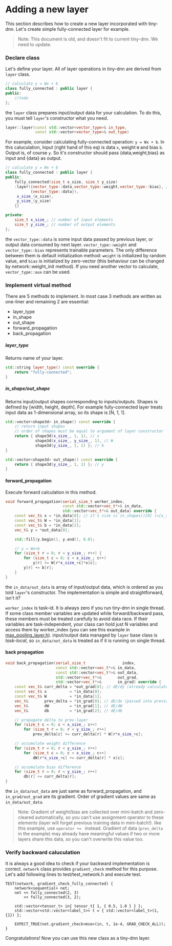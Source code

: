 # Adding a new layer
This section describes how to create a new layer incorporated with tiny-dnn. Let's create simple fully-connected layer for example.

> Note: This document is old, and doesn't fit to current tiny-dnn. We need to update.

### Declare class
Let's define your layer. All of layer operations in tiny-dnn are derived from ```layer``` class.

```cpp
// calculate y = Wx + b 
class fully_connected : public layer {
public:
    //todo 
};

```

the ```layer``` class prepares input/output data for  your calculation. To do this, you must tell ```layer```'s constructor what you need.

```cpp
layer::layer(const std::vector<vector_type>& in_type,
             const std::vector<vector_type>& out_type)
```

For example, consider calculating fully-connected operation:  ```y = Wx + b```. In this caluculation, Input (right hand of this eq) is data ```x```, weight ```W``` and bias ```b```. Output  is, of course ```y```. So it's constructor should pass {data,weight,bias} as input and {data} as output.

```cpp
// calculate y = Wx + b
class fully_connected : public layer {
public:
    fully_connected(size_t x_size, size_t y_size)
    :layer({vector_type::data,vector_type::weight,vector_type::bias}, // x, W and b
           {vector_type::data}),
     x_size_(x_size),
     y_size_(y_size)
    {}

private:
    size_t x_size_; // number of input elements
    size_t y_size_; // number of output elements
};

```

the ```vector_type::data``` is some input data passed by previous layer, or output data consumed by next layer. ```vector_type::weight``` and ```vector_type::bias``` represents trainable parameters. The only difference between them is default initialization method: ```weight``` is initialized by random value, and ```bias``` is initialized by zero-vector (this behaviour can be changed by network::weight_init method). If you need another vector to calculate, ```vector_type::aux``` can be used.

### Implement virtual method
There are 5 methods to implement. In most case 3 methods are written as one-liner and remaining 2 are essential:

- layer_type
- in_shape
- out_shape
- forward_propagation
- back_propagation

##### layer_type
Returns name of your layer.

```cpp
std::string layer_type() const override {
    return "fully-connected";
}
```

##### in_shape/out_shape
Returns input/output shapes corresponding to inputs/outputs. Shapes is defined by [width, height, depth]. For example fully-connected layer treats input data as 1-dimensional array, so its shape is [N, 1, 1].

```cpp
std::vector<shape3d> in_shape() const override {
    // return input shapes
    // order of shapes must be equal to argument of layer constructor
    return { shape3d(x_size_, 1, 1), // x
             shape3d(x_size_, y_size_, 1), // W
             shape3d(y_size_, 1, 1) }; // b
}

std::vector<shape3d> out_shape() const override {
    return { shape3d(y_size_, 1, 1) }; // y
}
```

#### forward_propagation
Execute forward calculation in this method.

```cpp
void forward_propagation(serial_size_t worker_index,
                         const std::vector<vec_t*>& in_data,
                         std::vector<vec_t*>& out_data) override {
    const vec_t& x = *in_data[0]; // it's size is in_shapes()[0] (=[x_size_,1,1])
    const vec_t& W = *in_data[1];
    const vec_t& b = *in_data[2];
    vec_t& y = *out_data[0];

    std::fill(y.begin(), y.end(), 0.0);

    // y = Wx+b
    for (size_t r = 0; r < y_size_; r++) {
        for (size_t c = 0; c < x_size_; c++)
            y[r] += W[r*x_size_+c]*x[c];
        y[r] += b[r];
    }
}
```

the ```in_data/out_data``` is array of input/output data, which is ordered as you told ```layer```'s constructor. The implementation is simple and straightforward, isn't it?

```worker_index``` is task-id. It is always zero if you run tiny-dnn in single thread. If some class member variables are updated while forward/backward pass, these members must be treated carefully to avoid data race. If their variables are task-independent, your class can hold just N variables and access them by worker_index (you can see this example in [max_pooling_layer.h](../tiny_cnn/layers/max_pooling_layer.h)).
input/output data managed by ```layer``` base class is *task-local*, so ```in_data/out_data``` is treated as if it is running on single thread.

#### back propagation

```cpp
void back_propagation(serial_size_t                index,
                      const std::vector<vec_t*>& in_data,
                      const std::vector<vec_t*>& out_data,
                      std::vector<vec_t*>&       out_grad,
                      std::vector<vec_t*>&       in_grad) override {
    const vec_t& curr_delta = *out_grad[0]; // dE/dy (already calculated in next layer)
    const vec_t& x          = *in_data[0];
    const vec_t& W          = *in_data[1];
    vec_t&       prev_delta = *in_grad[0]; // dE/dx (passed into previous layer)
    vec_t&       dW         = *in_grad[1]; // dE/dW
    vec_t&       db         = *in_grad[2]; // dE/db

    // propagate delta to prev-layer
    for (size_t c = 0; c < x_size_; c++)
        for (size_t r = 0; r < y_size_; r++)
            prev_delta[c] += curr_delta[r] * W[r*x_size_+c];

    // accumulate weight difference
    for (size_t r = 0; r < y_size_; r++)
        for (size_t c = 0; c < x_size_; c++)
            dW[r*x_size_+c] += curr_delta[r] * x[c];

    // accumulate bias difference
    for (size_t r = 0; r < y_size_; r++)
        db[r] += curr_delta[r];
}
```

the ```in_data/out_data``` are just same as forward_propagation, and ```in_grad/out_grad``` are its gradient. Order of gradient values are same as ```in_data/out_data```.

> Note: Gradient of weight/bias are collected over mini-batch and zero-cleared automatically, so you can't use assignment operator to these elements (layer will forget previous training data in mini-batch!). like this example, use ```operator += ``` instead. Gradient of data (```prev_delta``` in the example) may already have meaningful values if two or more layers share this data, so you can't overwrite this value too.

### Verify backward caluculation
It is always a good idea to check if your backward implementation is correct. ```network``` class provides ```gradient_check``` method for this purpose.
Let's add following lines to test/test_network.h and execute test.
```
TEST(network, gradient_check_fully_connected) {
    network<sequential> net;
    net << fully_connected(2, 3)
        << fully_connected(3, 2);

    std::vector<tensor_t> in{ tensor_t{ 1, { 0.5, 1.0 } } };
    std::vector<std::vector<label_t>> t = { std::vector<label_t>(1, {1}) };

    EXPECT_TRUE(net.gradient_check<mse>(in, t, 1e-4, GRAD_CHECK_ALL));
}
```

Congratulations! Now you can use this new class as a tiny-dnn layer.
